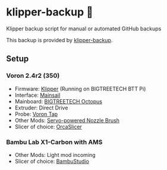 # klipper-backup 💾 
Klipper backup script for manual or automated GitHub backups

This backup is provided by [klipper-backup](https://github.com/Staubgeborener/klipper-backup).

## Setup
### Voron 2.4r2 (350)
* Firmware: [Klipper](https://www.klipper3d.org/) (Running on BIGTREETECH BTT Pi)
* Interface: [Mainsail](https://docs.mainsail.xyz/)
* Mainboard: [BIGTREETECH Octopus](https://bigtree-tech.com)
* Extruder: Direct Drive
* Probe: [Voron Tap](https://github.com/VoronDesign/Voron-Tap)
* Other Mods: [Servo-powered Nozzle Brush](https://github.com/tronfu/Voron-Mods/tree/main/Servo_Nozzle_Brush)
* Slicer of choice: [OrcaSlicer](https://github.com/SoftFever/OrcaSlicer)

### Bambu Lab X1-Carbon with AMS
* Other Mods: Light mod incoming
* Slicer of choice: [BambuStudio](https://github.com/bambulab/BambuStudio) 
